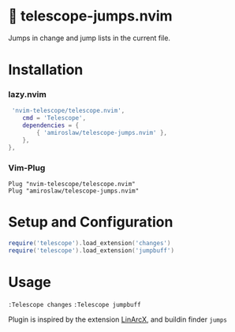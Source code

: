 # :telescope: telescope-jumps.nvim
Jumps in change and jump lists in the current file.

# Installation

### lazy.nvim
```lua
 'nvim-telescope/telescope.nvim',
    cmd = 'Telescope',
    dependencies = {
        { 'amiroslaw/telescope-jumps.nvim' },
    },
},
```

### Vim-Plug

```viml
Plug "nvim-telescope/telescope.nvim"
Plug "amiroslaw/telescope-jumps.nvim"
```

# Setup and Configuration

```lua
require('telescope').load_extension('changes')
require('telescope').load_extension('jumpbuff')
```

# Usage
`:Telescope changes`
`:Telescope jumpbuff`

Plugin is inspired by the extension [LinArcX](https://github.com/LinArcX/telescope-jumps.nvim), and buildin finder `jumps`
